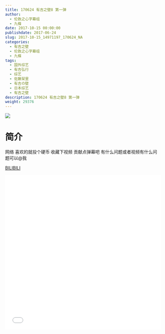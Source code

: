 ```yaml
---
title: 170624 有吉之壁8 第一弹
author: 
  - 伦敦之心字幕组
  - 九條
date: 2017-10-15 00:00:00
publishdate: 2017-06-24
slug: 2017-10-15_14971197_170624_NA
categories: 
  - 有吉之壁
  - 伦敦之心字幕组
  - 九條
tags: 
  - 国外综艺
  - 有吉弘行
  - 综艺
  - 佐藤栞里
  - 有吉の壁
  - 日本综艺
  - 有吉之壁
description: 170624 有吉之壁8 第一弹
weight: 29376
---
```


![](https://i.imgur.com/4kvPV4F.jpg)

# 简介  
网络 
喜欢的就投个硬币 收藏下视频 贡献点弹幕吧 有什么问题或者视频有什么问题可以@我

  [BILIBILI](https://www.bilibili.com/video/av14971197/)


  <iframe src="//www.bilibili.com/html/html5player.html?cid=24388854&aid=14971197" width="100%" height="500" frameborder="0" allowfullscreen="allowfullscreen"></iframe>
